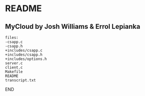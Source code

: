  README
 ========
 MyCloud by Josh Williams & Errol Lepianka
 ----------------------------
 ````
 files:
-csapp.c
-csapp.h
+includes/csapp.c
+includes/csapp.h
+includes/options.h
 server.c
 client.c
 Makefile
 README
 transcript.txt
 `````
 
 END
